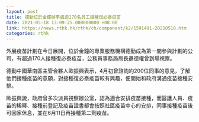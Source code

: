 ```yaml
---
layout: post
title: 德勤位於金鐘辦事處逾170名員工接種復必泰疫苗
date: 2021-05-18 13:09:25.000000000 +08:00
link: https://news.rthk.hk/rthk/ch/component/k2/1591491-20210518.htm
categories: rthk
---
```


外展疫苗計劃在今日展開，位於金鐘的專業服務機構德勤成為第一間參與計劃的公司，有超過170人接種復必泰疫苗，公務員事務局局長聶德權曾到場視察。 

德勤中國華南區主管合夥人歐振興表示，4月初曾諮詢約200位同事的意見，了解他們接種疫苗的意願，對接種復必泰疫苗較有興趣，便開始和政府溝通疫苗接種安排。 

歐振興說，政府曾多次派員視察辦公室，認為適合安排疫苗接種，而醫護人員、疫苗的稀釋、接種前登記及疫苗證書都會按照社區疫苗中心的安排，同事接種疫苗後可回家休息，並在6月11日再接種第二劑疫苗。

